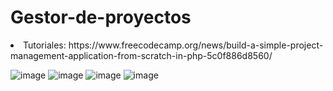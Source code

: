 # Gestor-de-proyectos
<li> Tutoriales:<br< https://github.com/phpcontrols/phpgrid-project-management <br> https://www.freecodecamp.org/news/build-a-simple-project-management-application-from-scratch-in-php-5c0f886d8560/<br>
 
 ![image](https://user-images.githubusercontent.com/91051075/150139812-829647df-41a4-489f-bfba-0ab4e8ffe68e.png)
![image](https://user-images.githubusercontent.com/91051075/150142176-b02d05f4-1777-45fd-8217-453749f1576d.png)
![image](https://user-images.githubusercontent.com/91051075/150142393-484470e8-797b-46c7-9c28-0b52d69cbaae.png)
![image](https://user-images.githubusercontent.com/91051075/150142509-f5b8cce2-143d-4dff-ba17-8ab073b5b3ed.png)





